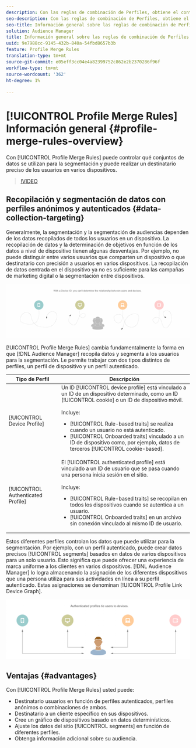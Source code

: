 ```yaml
---
description: Con las reglas de combinación de Perfiles, obtiene el control sobre los conjuntos de datos utilizados para la segmentación y puede realizar el destinatario de una persona con precisión en varios dispositivos.
seo-description: Con las reglas de combinación de Perfiles, obtiene el control sobre los conjuntos de datos utilizados para la segmentación y puede realizar el destinatario de una persona con precisión en varios dispositivos.
seo-title: Información general sobre las reglas de combinación de Perfiles
solution: Audience Manager
title: Información general sobre las reglas de combinación de Perfiles
uuid: 9e7988cc-9145-432b-840a-54fbd8657b3b
feature: Profile Merge Rules
translation-type: tm+mt
source-git-commit: e05eff3cc04e4a82399752c862e2b2370286f96f
workflow-type: tm+mt
source-wordcount: '362'
ht-degree: 1%

---
```



# [!UICONTROL Profile Merge Rules] Información general {#profile-merge-rules-overview}

Con [!UICONTROL Profile Merge Rules] puede controlar qué conjuntos de datos se utilizan para la segmentación y puede realizar un destinatario preciso de los usuarios en varios dispositivos.

>[!VIDEO](https://video.tv.adobe.com/v/28974)

## Recopilación y segmentación de datos con perfiles anónimos y autenticados {#data-collection-targeting}

Generalmente, la segmentación y la segmentación de audiencias dependen de los datos recopilados de todos los usuarios en un dispositivo. La recopilación de datos y la determinación de objetivos en función de los datos a nivel de dispositivo tienen algunas desventajas. Por ejemplo, no puede distinguir entre varios usuarios que comparten un dispositivo o que destinatario con precisión a usuarios en varios dispositivos. La recopilación de datos centrada en el dispositivo ya no es suficiente para las campañas de marketing digital o la segmentación entre dispositivos.

![](assets/unauthenticated2.png)

[!UICONTROL Profile Merge Rules] cambia fundamentalmente la forma en que [!DNL Audience Manager] recopila datos y segmenta a los usuarios para la segmentación. Le permite trabajar con dos tipos distintos de perfiles, un perfil de dispositivo y un perfil [](../../reference/visitor-authentication-states.md)autenticado.

| Tipo de Perfil | Descripción |
|---|---|
| [!UICONTROL Device Profile] | Un ID [!UICONTROL device profile] está vinculado a un ID de un dispositivo determinado, como un ID [!UICONTROL cookie] o un ID de dispositivo móvil.<br><br> Incluye:<ul><li>[!UICONTROL Rule-based traits] se realiza cuando un usuario no está autenticado.</li><li>[!UICONTROL Onboarded traits] vinculado a un ID de dispositivo como, por ejemplo, datos de terceros [!UICONTROL cookie-based].</li></ul> |
| [!UICONTROL Authenticated Profile] | El [!UICONTROL authenticated profile] está vinculado a un ID de usuario que se pasa cuando una persona inicia sesión en el sitio.<br><br>Incluye:<ul><li>[!UICONTROL Rule-based traits] se recopilan en todos los dispositivos cuando se autentica a un usuario.</li><li>[!UICONTROL Onboarded traits] en un archivo sin conexión vinculado al mismo ID de usuario.</li></ul> |

Estos diferentes perfiles controlan los datos que puede utilizar para la segmentación. Por ejemplo, con un perfil [](../../reference/visitor-authentication-states.md)autenticado, puede crear datos precisos [!UICONTROL segments] basados en datos de varios dispositivos para un solo usuario. Esto significa que puede ofrecer una experiencia de marca uniforme a los clientes en varios dispositivos. [!DNL Audience Manager] lo logra almacenando la asignación de los diferentes dispositivos que una persona utiliza para sus actividades en línea a su perfil [](../../reference/visitor-authentication-states.md)autenticado. Estas asignaciones se denominan [!UICONTROL Profile Link Device Graph].

![](assets/authenticated2.png)

## Ventajas {#advantages}

Con [!UICONTROL Profile Merge Rules] usted puede:

* Destinatario usuarios en función de perfiles [](../../reference/visitor-authentication-states.md)autenticados, perfiles anónimos o combinaciones de ambos.
* Destinatario a un cliente específico en sus dispositivos.
* Cree un gráfico de dispositivos basado en datos determinísticos.
* Ajuste los datos del sitio [!UICONTROL segments] en función de diferentes perfiles.
* Obtenga información adicional sobre su audiencia.
